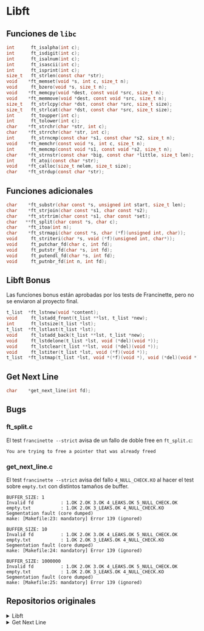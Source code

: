 # Libft

## Funciones de `libc`

```c
int      ft_isalpha(int c);
int      ft_isdigit(int c);
int      ft_isalnum(int c);
int      ft_isascii(int c);
int      ft_isprint(int c);
size_t   ft_strlen(const char *str);
void    *ft_memset(void *s, int c, size_t n);
void     ft_bzero(void *s, size_t n);
void    *ft_memcpy(void *dest, const void *src, size_t n);
void    *ft_memmove(void *dest, const void *src, size_t n);
size_t   ft_strlcpy(char *dst, const char *src, size_t size);
size_t   ft_strlcat(char *dst, const char *src, size_t size);
int      ft_toupper(int c);
int      ft_tolower(int c);
char    *ft_strchr(char *str, int c);
char    *ft_strrchr(char *str, int c);
int      ft_strncmp(const char *s1, const char *s2, size_t n);
void    *ft_memchr(const void *s, int c, size_t n);
int      ft_memcmp(const void *s1, const void *s2, size_t n);
char    *ft_strnstr(const char *big, const char *little, size_t len);
int      ft_atoi(const char *str);
void    *ft_calloc(size_t nelem, size_t size);
char    *ft_strdup(const char *str);
```

## Funciones adicionales

```c
char    *ft_substr(char const *s, unsigned int start, size_t len);
char    *ft_strjoin(char const *s1, char const *s2);
char    *ft_strtrim(char const *s1, char const *set);
char   **ft_split(char const *s, char c);
char    *ft_itoa(int n);
char    *ft_strmapi(char const *s, char (*f)(unsigned int, char));
void     ft_striteri(char *s, void (*f)(unsigned int, char*));
void     ft_putchar_fd(char c, int fd);
void     ft_putstr_fd(char *s, int fd);
void     ft_putendl_fd(char *s, int fd);
void     ft_putnbr_fd(int n, int fd);
```

## Libft Bonus

Las funciones bonus están aprobadas por los tests de Francinette, pero no se enviaron al proyecto final.

```c
t_list  *ft_lstnew(void *content);
void     ft_lstadd_front(t_list **lst, t_list *new);
int      ft_lstsize(t_list *lst);
t_list  *ft_lstlast(t_list *lst);
void     ft_lstadd_back(t_list **lst, t_list *new);
void     ft_lstdelone(t_list *lst, void (*del)(void *));
void     ft_lstclear(t_list **lst, void (*del)(void *));
void     ft_lstiter(t_list *lst, void (*f)(void *));
t_list  *ft_lstmap(t_list *lst, void *(*f)(void *), void (*del)(void *));
```

## Get Next Line
```c
char    *get_next_line(int fd);
```

## Bugs

### ft_split.c

El test `francinette --strict` avisa de un fallo de doble free en `ft_split.c`:

```
You are trying to free a pointer that was already freed
```

### get_next_line.c
El test `francinette --strict` avisa del fallo `4_NULL_CHECK.KO` al hacer el test sobre `empty.txt` con distintos tamaños de buffer.

```
BUFFER_SIZE: 1
Invalid fd          : 1.OK 2.OK 3.OK 4_LEAKS.OK 5_NULL_CHECK.OK 
empty.txt           : 1.OK 2.OK 3_LEAKS.OK 4_NULL_CHECK.KO 
Segmentation fault (core dumped)
make: [Makefile:23: mandatory] Error 139 (ignored)

BUFFER_SIZE: 10
Invalid fd          : 1.OK 2.OK 3.OK 4_LEAKS.OK 5_NULL_CHECK.OK 
empty.txt           : 1.OK 2.OK 3_LEAKS.OK 4_NULL_CHECK.KO 
Segmentation fault (core dumped)
make: [Makefile:24: mandatory] Error 139 (ignored)

BUFFER_SIZE: 1000000
Invalid fd          : 1.OK 2.OK 3.OK 4_LEAKS.OK 5_NULL_CHECK.OK 
empty.txt           : 1.OK 2.OK 3_LEAKS.OK 4_NULL_CHECK.KO 
Segmentation fault (core dumped)
make: [Makefile:25: mandatory] Error 139 (ignored)

```

## Repositorios originales
<details>
<summary>Libft</summary>

```
git@vogsphere-v2.42madrid.com:vogsphere/intra-uuid-a3b8dc3e-b88f-4c41-a80e-0b88c37fa243-6489439-danielji
```
</details>

<details>
<summary>Get Next Line</summary>

```
git@vogsphere-v2.42madrid.com:vogsphere/intra-uuid-f0678712-de9b-492e-baef-03b406eb120e-6523107-danielji
```
</details>